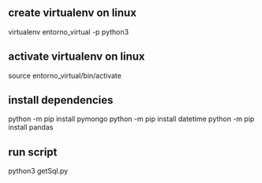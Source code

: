 
## create virtualenv on linux
virtualenv entorno_virtual -p python3

## activate virtualenv on linux
source entorno_virtual/bin/activate

## install dependencies
python -m pip install pymongo
python -m pip install datetime
python -m pip install pandas

## run script
python3 getSql.py

